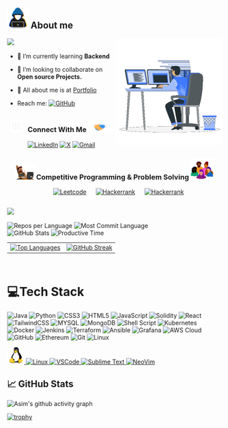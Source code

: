  ##  <picture><img src = "https://github.com/MD-MAFUJUL-HASAN/awesome-github-profile-readme-templates/blob/main/Gif%20Files/about_me.gif?raw=true" width = 50px></picture> About me

 <picture> <img align="right" src="https://github.com/MD-MAFUJUL-HASAN/awesome-github-profile-readme-templates/blob/main/Gif%20Files/programming.gif?raw=true" width = 250px></picture>
  <img src="https://komarev.com/ghpvc/?username=asimar007" width=160px/>
  <br>
  
- 🌱 I’m currently learning **Backend**
  
- 👯 I’m looking to collaborate on **Open source Projects.**

- 💼 All about me is at <a href="https://asimsk.netlify.app/" target="_blank">Portfolio</a>

- Reach me: <a href="mailto:asimsk777@gmail.com" target="_blank"><img alt="GitHub" src="https://img.shields.io/badge/-asimsk777@gmail.com-c14438?style=flat-square&logo=Gmail&logoColor=white"></a>

  ##
  
<div align="center">
<h3> <img src="https://github.com/MD-MAFUJUL-HASAN/awesome-github-profile-readme-templates/blob/main/Gif%20Files/bar.gif?raw=true" width="30" height="30" style="margin-right: 10px;">Connect With Me<img src="https://github.com/MD-MAFUJUL-HASAN/awesome-github-profile-readme-templates/blob/main/Gif%20Files/Handshake.gif?raw=true" width="60">
</h3> 
<p align="center">
    <a href="https://www.linkedin.com/in/asimar007/" target="_blank"><img alt="LinkedIn" width="30px" src="https://img.icons8.com/?size=100&id=xuvGCOXi8Wyg&format=png&color=000000"></a>
    <a href="https://x.com/asim_ar007" target="_blank"><img alt="X" width="28px" src="https://img.icons8.com/?size=100&id=13963&format=png&color=000000"></a>
  <a href="mailto:asimsk777@gmail.com"><img alt="Gmail" width="28px" src="https://img.icons8.com/?size=100&id=qyRpAggnV0zH&format=png&color=000000"></a>
</p></div>
<div align="center">
<h3><picture> <img src = "https://github.com/MD-MAFUJUL-HASAN/awesome-github-profile-readme-templates/blob/main/Gif%20Files/CP_PS.gif?raw=true" width = 50px></picture>Competitive Programming & Problem Solving<img src="https://github.com/MD-MAFUJUL-HASAN/awesome-github-profile-readme-templates/blob/main/Gif%20Files/colaborate.gif?raw=true" width="60">
</h3>
<p align="center">
    &emsp;
    <a href="https://leetcode.com/u/asim_ar007/"><img alt = "Leetcode" src="https://img.shields.io/badge/LeetCode%20-%23FFA116.svg?style=plastic&logo=leetcode&logoColor=black" /></a>
     &emsp;
    <a href="https://www.geeksforgeeks.org/user/asim_ar007/"><img alt = "Hackerrank" src="https://img.shields.io/badge/GeekforGeeks-%232EC866.svg?style=plastic&logo=geekforgeeks&logoColor=black" /></a>
    &emsp;
    <a href="https://www.hackerrank.com/profile/asim_ar007"><img alt = "Hackerrank" src="https://img.shields.io/badge/HackerRank-%232EC866.svg?style=plastic&logo=hackerrank&logoColor=black" /></a>
</p></div>

##

![](http://github-profile-summary-cards.vercel.app/api/cards/profile-details?username=asimar007&theme=2077)

<div>
  <img src="http://github-profile-summary-cards.vercel.app/api/cards/repos-per-language?username=asimar007&theme=2077" alt="Repos per Language" width="400"/>
  <img src="http://github-profile-summary-cards.vercel.app/api/cards/most-commit-language?username=asimar007&theme=2077" alt="Most Commit Language" width="400"/>
</div>

<div>
  <img src="http://github-profile-summary-cards.vercel.app/api/cards/stats?username=asimar007&theme=2077" alt="GitHub Stats" width="400"/>
  <img src="http://github-profile-summary-cards.vercel.app/api/cards/productive-time?username=asimar007&theme=2077&utcOffset=6" alt="Productive Time" width="400"/>
</div>

<table>
  <tr>
    <td>
      <a href="https://github.com/asimar007/github-readme-stats">
        <img src="https://github-readme-stats.vercel.app/api/top-langs/?username=asimar007&layout=compact&theme=algolia&langs_count=20&hide_border=true" alt="Top Languages" />
      </a>
    </td>
    <td>
      <a href="https://git.io/streak-stats">
        <img src="https://streak-stats.demolab.com?user=asimar007&theme=cobalt&hide_border=true&border_radius=50&date_format=j%20M%5B%20Y%5D" alt="GitHub Streak" />
      </a>
    </td>
  </tr>
</table>

<br />


# 💻Tech Stack
![Java](https://img.shields.io/badge/java-%23ED8B00.svg?style=for-the-badge&logo=java&logoColor=white) ![Python](https://img.shields.io/badge/Python-FFD43B?style=for-the-badge&logo=python&logoColor=blue)  ![CSS3](https://img.shields.io/badge/css3-%231572B6.svg?style=for-the-badge&logo=css3&logoColor=white)  ![HTML5](https://img.shields.io/badge/html5-%23E34F26.svg?style=for-the-badge&logo=html5&logoColor=white) ![JavaScript](https://img.shields.io/badge/javascript-%23323330.svg?style=for-the-badge&logo=javascript&logoColor=%23F7DF1E)
![Solidity](https://img.shields.io/badge/Solidity-%23363636.svg?style=for-the-badge&logo=solidity&logoColor=white)  ![React](https://img.shields.io/badge/react-%2320232a.svg?style=for-the-badge&logo=react&logoColor=%2361DAFB)
![TailwindCSS](https://img.shields.io/badge/tailwindcss-%2338B2AC.svg?style=for-the-badge&logo=tailwind-css&logoColor=white)  ![MYSQL](https://img.shields.io/badge/MySQL-005C84?style=for-the-badge&logo=mysql&logoColor=white) ![MongoDB](https://img.shields.io/badge/MongoDB-%234ea94b.svg?style=for-the-badge&logo=mongodb&logoColor=white)
 ![Shell Script](https://img.shields.io/badge/shell_script-%23121011.svg?style=for-the-badge&logo=gnu-bash&logoColor=white)
 ![Kubernetes](https://img.shields.io/badge/kubernetes-%23326ce5.svg?style=for-the-badge&logo=kubernetes&logoColor=white)   ![Docker](https://img.shields.io/badge/docker-%230db7ed.svg?style=for-the-badge&logo=docker&logoColor=white) ![Jenkins](https://img.shields.io/badge/jenkins-%232C5263.svg?style=for-the-badge&logo=jenkins&logoColor=white) ![Terraform](https://img.shields.io/badge/terraform-%235835CC.svg?style=for-the-badge&logo=terraform&logoColor=white) ![Ansible](https://img.shields.io/badge/ansible-%231A1918.svg?style=for-the-badge&logo=ansible&logoColor=white) ![Grafana](https://img.shields.io/badge/grafana-%23F46800.svg?style=for-the-badge&logo=grafana&logoColor=white) ![AWS Cloud](https://img.shields.io/badge/Amazon_AWS-FF9900?style=for-the-badge&logo=amazonaws&logoColor=white)![GitHub](https://img.shields.io/badge/github-%23121011.svg?style=for-the-badge&logo=github&logoColor=white)
![Ethereum](https://img.shields.io/badge/Ethereum-3C3C3D?style=for-the-badge&logo=Ethereum&logoColor=white) ![Git](https://img.shields.io/badge/GIT-E44C30?style=for-the-badge&logo=git&logoColor=white) ![Linux](https://img.shields.io/badge/Linux-FCC624?style=for-the-badge&logo=linux&logoColor=black)     

<div>
    <a href="https://www.linux.org/" target="_blank">
        <img height="40" src="https://raw.githubusercontent.com/devicons/devicon/master/icons/linux/linux-original.svg" alt="Linux">
    </a>
    <a href="https://www.linux.org/" target="_blank">
        <img height="40" src="https://upload.wikimedia.org/wikipedia/commons/thumb/3/31/Apple_logo_white.svg/800px-Apple_logo_white.svg.png" alt="Linux">
    </a>
    <a href="https://code.visualstudio.com/" target="_blank">
        <img height="40" src="https://upload.wikimedia.org/wikipedia/commons/thumb/9/9a/Visual_Studio_Code_1.35_icon.svg/1024px-Visual_Studio_Code_1.35_icon.svg.png" alt="VSCode">
    </a>
    <a href="https://www.sublimetext.com/" target="_blank">
        <img height="40" src="https://upload.wikimedia.org/wikipedia/en/d/d2/Sublime_Text_3_logo.png" alt="Sublime Text">
    </a>
    <a href="https://neovim.io/" target="_blank">
        <img height="40" src="https://neovim.io/logos/neovim-mark.png" alt="NeoVim">
    </a>
</div>



## 📈 GitHub Stats  

<p align="center">
	
  ![Asim's github activity graph](https://github-readme-activity-graph.vercel.app/graph?username=asimar007&bg_color=91ebfd&color=4210f4&line=f8240d&point=403d3d&area=true&hide_border=true)
</p>

[![trophy](https://github-profile-trophy.vercel.app/?username=asimar007&theme=dracula)](https://github.com/asimar007/github-profile-trophy)
